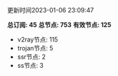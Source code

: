 更新时间2023-01-06 23:09:47

**总订阅: 45**
**总节点: 753**
**有效节点: 125**
- v2ray节点: 115
- trojan节点: 5
- ssr节点: 2
- ss节点: 3
